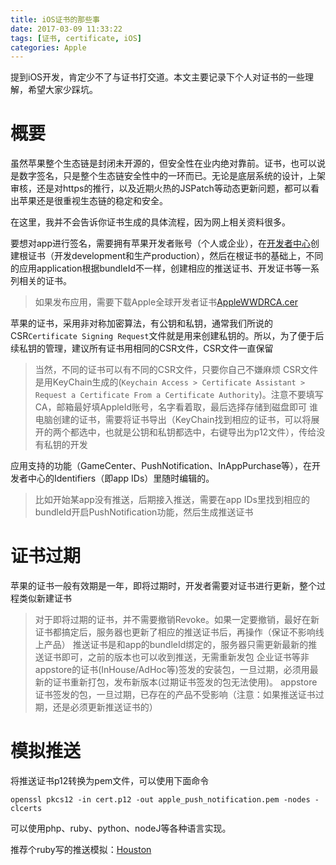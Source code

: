 ```yaml
---
title: iOS证书的那些事
date: 2017-03-09 11:33:22
tags: [证书, certificate, iOS]
categories: Apple
---
```


提到iOS开发，肯定少不了与证书打交道。本文主要记录下个人对证书的一些理解，希望大家少踩坑。

<!-- more -->
概要
===
虽然苹果整个生态链是封闭未开源的，但安全性在业内绝对靠前。证书，也可以说是数字签名，只是整个生态链安全性中的一环而已。无论是底层系统的设计，上架审核，还是对https的推行，以及近期火热的JSPatch等动态更新问题，都可以看出苹果还是很重视生态链的稳定和安全。

在这里，我并不会告诉你证书生成的具体流程，因为网上相关资料很多。

要想对app进行签名，需要拥有苹果开发者账号（个人或企业），在[开发者中心](https://developer.apple.com/account/)创建根证书（开发development和生产production），然后在根证书的基础上，不同的应用application根据bundleId不一样，创建相应的推送证书、开发证书等一系列相关的证书。
>如果发布应用，需要下载Apple全球开发者证书[AppleWWDRCA.cer](https://developer.apple.com/certificationauthority/AppleWWDRCA.cer)

苹果的证书，采用非对称加密算法，有公钥和私钥，通常我们所说的CSR`Certificate Signing Request`文件就是用来创建私钥的。所以，为了便于后续私钥的管理，建议所有证书用相同的CSR文件，CSR文件一直保留
>当然，不同的证书可以有不同的CSR文件，只要你自己不嫌麻烦
>CSR文件是用KeyChain生成的(`Keychain Access > Certificate Assistant > Request a Certificate From a Certificate Authority`)。注意不要填写CA，邮箱最好填AppleId账号，名字看着取，最后选择存储到磁盘即可
>谁电脑创建的证书，需要将证书导出（KeyChain找到相应的证书，可以将展开的两个都选中，也就是公钥和私钥都选中，右键导出为p12文件），传给没有私钥的开发

应用支持的功能（GameCenter、PushNotification、InAppPurchase等），在开发者中心的Identifiers（即app IDs）里随时编辑的。
>比如开始某app没有推送，后期接入推送，需要在app IDs里找到相应的bundleId开启PushNotification功能，然后生成推送证书

证书过期
===
苹果的证书一般有效期是一年，即将过期时，开发者需要对证书进行更新，整个过程类似新建证书
>对于即将过期的证书，并不需要撤销Revoke。如果一定要撤销，最好在新证书都搞定后，服务器也更新了相应的推送证书后，再操作（保证不影响线上产品）
>推送证书是和app的bundleId绑定的，服务器只需更新最新的推送证书即可，之前的版本也可以收到推送，无需重新发包
>企业证书等非appstore的证书(InHouse/AdHoc等)签发的安装包，一旦过期，必须用最新的证书重新打包，发布新版本(过期证书签发的包无法使用)。
>appstore证书签发的包，一旦过期，已存在的产品不受影响（注意：如果推送证书过期，还是必须更新推送证书的）

模拟推送
===
将推送证书p12转换为pem文件，可以使用下面命令
```shell
openssl pkcs12 -in cert.p12 -out apple_push_notification.pem -nodes -clcerts
```
可以使用php、ruby、python、nodeJ等各种语言实现。

推荐个ruby写的推送模拟：[Houston](https://github.com/nomad/houston)

